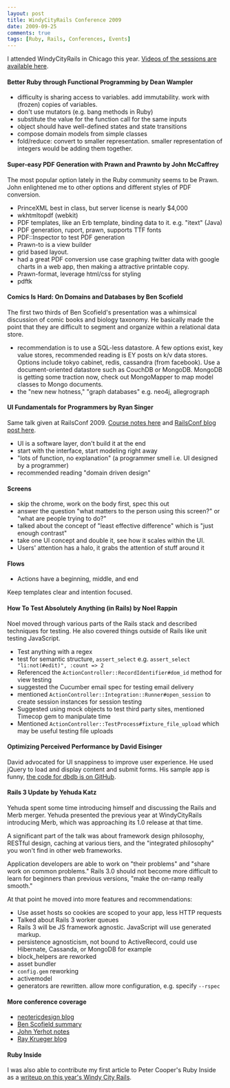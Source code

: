 ```yaml
---
layout: post
title: WindyCityRails Conference 2009
date: 2009-09-25
comments: true
tags: [Ruby, Rails, Conferences, Events]
---
```


I attended WindyCityRails in Chicago this year. [Videos of the sessions are available here](http://windycityrails.org/videos).

#### Better Ruby through Functional Programming by Dean Wampler

 - difficulty is sharing access to variables. add immutability. work with (frozen) copies of variables.
 - don't use mutators (e.g. bang methods in Ruby)
 - substitute the value for the function call for the same inputs
 - object should have well-defined states and state transitions
 - compose domain models from simple classes
 - fold/reduce: convert to smaller representation. smaller representation of integers would be adding them together.

#### Super-easy PDF Generation with Prawn and Prawnto by John McCaffrey

The most popular option lately in the Ruby community seems to be Prawn. John enlightened me to other options and different styles of PDF conversion.

 - PrinceXML best in class, but server license is nearly $4,000
 - wkhtmltopdf (webkit)
 - PDF templates, like an Erb template, binding data to it. e.g. "itext" (Java)
 - PDF generation, ruport, prawn, supports TTF fonts
 - PDF::Inspector to test PDF generation
 - Prawn-to is a view builder
 - grid based layout. 
 - had a great PDF conversion use case graphing twitter data with google charts in a web app, then making a attractive printable copy.
 - Prawn-format, leverage html/css for styling
 - pdftk


#### Comics Is Hard: On Domains and Databases by Ben Scofield

The first two thirds of Ben Scofield's presentation was a whimsical discussion of comic books and biology taxonomy. He basically made the point that they are difficult to segment and organize within a relational data store.

 - recommendation is to use a SQL-less datastore. A few options exist, key value stores, recommended reading is EY posts on k/v data stores. Options include tokyo cabinet, redis, cassandra (from facebook). Use a document-oriented datastore such as CouchDB or MongoDB. MongoDB is getting some traction now, check out MongoMapper to map model classes to Mongo documents. 
 - the "new new hotness," "graph databases" e.g. neo4j, allegrograph

#### UI Fundamentals for Programmers by Ryan Singer

Same talk given at RailsConf 2009. [Course notes here](http://development.courseadvisor.com/2009/05/07/notes-on-ui-fundamentals-for-programmers-by-ryan-singer/) and [RailsConf blog post here](http://onrails.org/articles/2009/05/06/railsconf-2009-day-one).

 - UI is a software layer, don't build it at the end 
 - start with the interface, start modeling right away
 - "lots of function, no explanation" (a programmer smell i.e. UI designed by a programmer)
 - recommended reading "domain driven design"
  
#### Screens

 - skip the chrome, work on the body first, spec this out
 - answer the question "what matters to the person using this screen?" or "what are people trying to do?"
 - talked about the concept of "least effective difference" which is "just enough contrast"
 - take one UI concept and double it, see how it scales within the UI.
 - Users' attention has a halo, it grabs the attention of stuff around it
 
#### Flows

 - Actions have a beginning, middle, and end
 
Keep templates clear and intention focused.

#### How To Test Absolutely Anything (in Rails) by Noel Rappin

Noel moved through various parts of the Rails stack and described techniques for testing. He also covered things outside of Rails like unit testing JavaScript.

 - Test anything with a regex
 - test for semantic structure, `assert_select` e.g. `assert_select "li:not(#edit)", :count => 2`
 - Referenced the `ActionController::RecordIdentifier#dom_id` method for view testing
 - suggested the Cucumber email spec for testing email delivery
 - mentioned `ActionController::Integration::Runner#open_session` to create session instances for session testing
 - Suggested using mock objects to test third party sites, mentioned Timecop gem to manipulate time
 - Mentioned `ActionController::TestProcess#fixture_file_upload` which may be useful testing file uploads
 
#### Optimizing Perceived Performance by David Eisinger

David advocated for UI snappiness to improve user experience. He used jQuery to load and display content and submit forms. His sample app is funny, [the code for dbdb is on GitHub](http://github.com/dce/dbdb).


#### Rails 3 Update by Yehuda Katz

Yehuda spent some time introducing himself and discussing the Rails and Merb merger. Yehuda presented the previous year at WindyCityRails introducing Merb, which was approaching its 1.0 release at that time.

A significant part of the talk was about framework design philosophy, RESTful design, caching at various tiers, and the "integrated philosophy" you won't find in other web frameworks.

Application developers are able to work on "their problems" and "share work on common problems." Rails 3.0 should not become more difficult to learn for beginners than previous versions, "make the on-ramp really smooth."

At that point he moved into more features and recommendations:

 - Use asset hosts so cookies are scoped to your app, less HTTP requests
 - Talked about Rails 3 worker queues
 - Rails 3 will be JS framework agnostic. JavaScript will use generated markup.
 - persistence agnosticism, not bound to ActiveRecord, could use Hibernate, Cassanda, or MongoDB for example
 - block_helpers are reworked
 - asset bundler
 - `config.gem` reworking
 - activemodel
 - generators are rewritten. allow more configuration, e.g. specify `--rspec`


#### More conference coverage

 - [neotericdesign blog](http://www.neotericdesign.com/blog/2009/09/windy-city-rails.php)
 - [Ben Scofield summary](http://benscofield.com/2009/09/windycityrails-recap/)
 - [John Yerhot notes](http://www.johnyerhot.com/2009/09/13/thoughts-from-windycityrails-2009/)
 - [Ray Krueger blog](http://raykrueger.blogspot.com/2009/09/windy-city-rails-2009.html)

#### Ruby Inside

I was also able to contribute my first article to Peter Cooper's Ruby Inside as a [writeup on this year's Windy City Rails](http://www.rubyinside.com/7-video-presentations-from-the-windycityrails-2009-conference-2592.html).
